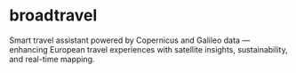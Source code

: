 # broadtravel
Smart travel assistant powered by Copernicus and Galileo data — enhancing European travel experiences with satellite insights, sustainability, and real-time mapping.

